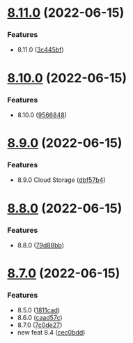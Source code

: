 # [8.11.0](https://github.com/Hussein-Attie/APT3/compare/v8.10.0...v8.11.0) (2022-06-15)


### Features

* 8.11.0 ([3c445bf](https://github.com/Hussein-Attie/APT3/commit/3c445bf7b1dfda3eebdb579f714c059b5da41360))



# [8.10.0](https://github.com/Hussein-Attie/APT3/compare/v8.9.0...v8.10.0) (2022-06-15)


### Features

* 8.10.0 ([9566848](https://github.com/Hussein-Attie/APT3/commit/9566848a38b697bfbac4dfdaaf70641dd7f4fd53))



# [8.9.0](https://github.com/Hussein-Attie/APT3/compare/v8.8.0...v8.9.0) (2022-06-15)


### Features

* 8.9.0 Cloud Storage ([dbf57b4](https://github.com/Hussein-Attie/APT3/commit/dbf57b407b7b5dfa76b3d70850bf39a769af56da))



# [8.8.0](https://github.com/Hussein-Attie/APT3/compare/v8.7.0...v8.8.0) (2022-06-15)


### Features

* 8.8.0 ([79d88bb](https://github.com/Hussein-Attie/APT3/commit/79d88bb3af1c0cf906ea00b86fa36a14916a3aae))



# [8.7.0](https://github.com/Hussein-Attie/APT3/compare/v8.3.0...v8.7.0) (2022-06-15)


### Features

* 8.5.0 ([1811cad](https://github.com/Hussein-Attie/APT3/commit/1811cad2224d0c1a0cab44cd53410fac29c0f65e))
* 8.6.0 ([caad57c](https://github.com/Hussein-Attie/APT3/commit/caad57cafd78d76c095ffe71cbdbfd2ab3f7d4cb))
* 8.7.0 ([7c0de27](https://github.com/Hussein-Attie/APT3/commit/7c0de2714ca1a53833f569b64bf72c5912e19a77))
* new feat 8.4 ([cec0bdd](https://github.com/Hussein-Attie/APT3/commit/cec0bdd608d126bc466e23bd63b31e142cbd8798))




